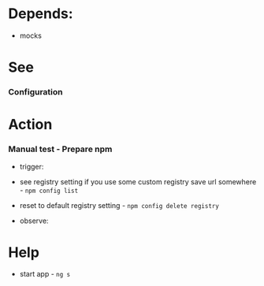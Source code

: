 # Depends:
- mocks

# See
### Configuration





# Action




### Manual test - Prepare npm

- trigger:
 - see registry setting if you use some custom registry save url somewhere - `npm config list`
 - reset to default registry setting - `npm config delete registry`
   
- observe:



# Help
- start app - `ng s`
